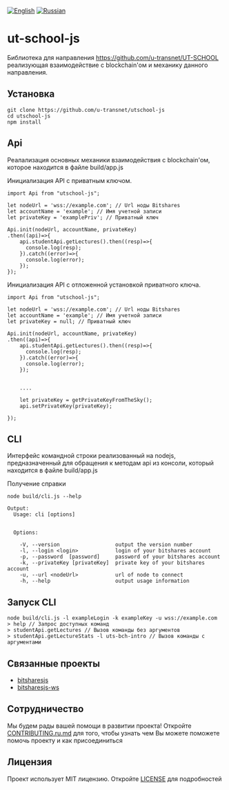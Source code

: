 [![English](https://thumb.ibb.co/jDrVkd/gb.png)](README.md) [![Russian](https://thumb.ibb.co/cjYMrJ/ru.png)](README.ru.md)    

# ut-school-js
Библиотека для направления https://github.com/u-transnet/UT-SCHOOL реализующая взаимодействие с blockchain'ом и механику данного направления.

## Установка

```
git clone https://github.com/u-transnet/utschool-js
cd utschool-js
npm install
```

## Api
Реалализация основных механики взаимодействия с blockchain'ом, которое находится в файле build/app.js

Инициализация API с приватным ключом.
```
import Api from "utschool-js";

let nodeUrl = 'wss://example.com'; // Url ноды Bitshares
let accountName = 'example'; // Имя учетной записи
let privateKey = 'examplePriv'; // Приватный ключ

Api.init(nodeUrl, accountName, privateKey)
.then((api)=>{
    api.studentApi.getLectures().then((resp)=>{
      console.log(resp);
    }).catch((error)=>{
      console.log(error);
    });
}); 

```


Инициализация API с отложенной установкой приватного ключа.
```
import Api from "utschool-js";

let nodeUrl = 'wss://example.com'; // Url ноды Bitshares
let accountName = 'example'; // Имя учетной записи
let privateKey = null; // Приватный ключ

Api.init(nodeUrl, accountName, privateKey)
.then((api)=>{
    api.studentApi.getLectures().then((resp)=>{
      console.log(resp);
    }).catch((error)=>{
      console.log(error);
    });


    ....

    let privateKey = getPrivateKeyFromTheSky();
    api.setPrivateKey(privateKey);
  
}); 

```

## CLI
Интерфейс командной строки реализованный на nodejs, предназначенный для обращения к методам api из консоли, который находится в файле build/app.js


Получение справки
```
node build/cli.js --help

Output:
  Usage: cli [options]


  Options:

    -V, --version                  output the version number
    -l, --login <login>            login of your bitshares account
    -p, --password  [password]     password of your bitshares account
    -k, --privateKey [privateKey]  private key of your bitshares account
    -u, --url <nodeUrl>            url of node to connect
    -h, --help                     output usage information

```

## Запуск CLI
```
node build/cli.js -l exampleLogin -k exampleKey -u wss://example.com
> help // Запрос доступных команд
> studentApi.getLectures // Вызов команды без аргументов
> studentApi.getLectureStats -l uts-bch-intro // Вызов команды с аргументами
```



## Связанные проекты
- [bitsharesjs](https://github.com/bitshares/bitsharesjs)
- [bitsharesjs-ws](https://github.com/bitshares/bitsharesjs-ws)

## Сотрудничество
Мы будем рады вашей помощи в развитии проекта! Откройте [CONTRIBUTING.ru.md](CONTRIBUTING.ru.md) для того, чтобы узнать чем Вы можете поможете помочь проекту и как присоединиться

## Лицензия
Проект использует MIT лицензию. Откройте [LICENSE](LICENSE) для подробностей
